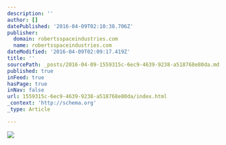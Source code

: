```yaml
---
description: ''
author: []
datePublished: '2016-04-09T02:10:38.706Z'
publisher:
  domain: robertsspaceindustries.com
  name: robertsspaceindustries.com
dateModified: '2016-04-09T02:09:17.419Z'
title: ''
sourcePath: _posts/2016-04-09-1559315c-6ec9-4639-9238-a518768e80da.md
published: true
inFeed: true
hasPage: true
inNav: false
url: 1559315c-6ec9-4639-9238-a518768e80da/index.html
_context: 'http://schema.org'
_type: Article

---
```

![](https://robertsspaceindustries.com/media/9hnzxdzj3g60ar/post_section_header/ATX_Header.png)